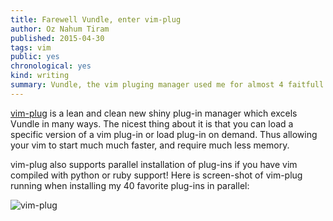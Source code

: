 ```yaml
---
title: Farewell Vundle, enter vim-plug
author: Oz Nahum Tiram
published: 2015-04-30
tags: vim
public: yes
chronological: yes
kind: writing
summary: Vundle, the vim pluging manager used me for almost 4 faitfull years. But I recently discovered vim-plug
---
```


[vim-plug](https://github.com/junegunn/vim-plug) is a lean and clean new shiny plug-in manager which excels Vundle in many ways. The nicest thing about it is that you can load a specific version of a vim plug-in or load plug-in on demand. Thus allowing your vim to start much much faster, and require much less memory. 

vim-plug also supports parallel installation of plug-ins if you have vim compiled with python or ruby support! Here is screen-shot of vim-plug running when installing my 40 favorite plug-ins in parallel:

![vim-plug](https://github.com/oz123/oz123.github.com/blob/master/media/uploads/vim-plug.png?raw=true)

